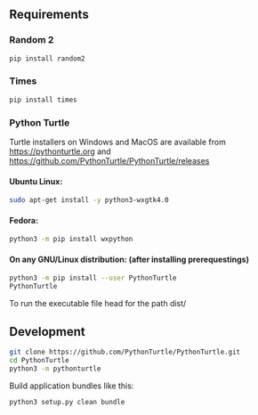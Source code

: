 ## Requirements

### Random 2
```bash
pip install random2
```
### Times
```bash
pip install times
```

### Python Turtle
Turtle installers on Windows and MacOS are available from https://pythonturtle.org and https://github.com/PythonTurtle/PythonTurtle/releases

#### Ubuntu Linux:
```bash
sudo apt-get install -y python3-wxgtk4.0
```
#### Fedora:
```bash
python3 -m pip install wxpython
```
#### On any GNU/Linux distribution: (after installing prerequestings)
```bash
python3 -m pip install --user PythonTurtle
PythonTurtle
```

To run the executable file head for the path dist/

## Development
```bash
git clone https://github.com/PythonTurtle/PythonTurtle.git
cd PythonTurtle
python3 -m pythonturtle
```
Build application bundles like this:
```bash
python3 setup.py clean bundle
```
